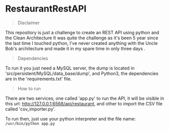 # RestaurantRestAPI 

> Disclaimer

This repository is just a challenge to create an REST API using python and the Clean Architecture 
It was quite the challenge as it's been 5 year since the last time I touched python, I've never created anything with the Uncle Bob's architecture and made it in my spare time in only three days .

> Dependencies

To run it you just need a MySQL server, the dump is located in 'src/persistent/MySQL/data_base/dump', and Python3, the dependencies are in the 'requirements.txt' file. 

> How to run

There are two services, one called 'app.py' to run the API, it will be visible in this url: http://127.0.0.1:6568/api/restaurant, and other to import the CSV file called 'csv_importer.py'.

To run then, just use your python interpreter and the file name: `/usr/bin/python app.py`
